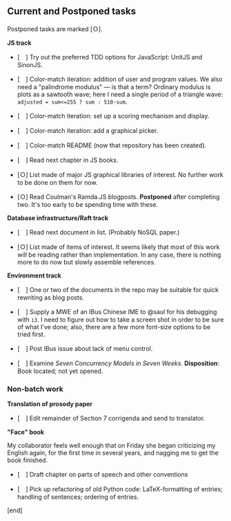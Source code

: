 ## Current and Postponed tasks

Postponed tasks are marked [Ｏ].

**JS track**

 * [　] Try out the preferred TDD options for JavaScript: UnitJS and SinonJS.
 * [　] Color-match iteration: addition of user and program values. We also need a "palindrome modulus" — is that a term? Ordinary modulus is plots as a sawtooth wave; here I need a single period of a triangle wave: `adjusted = sum<=255 ? sum : 510-sum`.
 * [　] Color-match iteration: set up a scoring mechanism and display.
 * [　] Color-match iteration: add a graphical picker.
 * [　] Color-match README (now that repository has been created).
 * [　] Read next chapter in JS books.


 * [Ｏ] List made of major JS graphical libraries of interest. No further work to be done on them for now.

 * [Ｏ] Read Coulman's Ramda.JS blogposts. **Postponed** after completing two. It's too early to be spending time with these.

**Database infrastructure/Raft track**

 * [　] Read next document in list. (Probably NoSQL paper.)

 * [Ｏ] List made of items of interest. It seems likely that most of this work will be reading rather than implementation. In any  case, there is nothing more to do now but slowly assemble references.

**Environment track**

 * [　] One or two of the documents in the repo may be suitable for quick rewriting as blog posts.

 * [　] Supply a MWE of an IBus Chinese IME to @saul for his debugging with `i3`. I need to figure out how to take a screen shot in order to be sure of what I've done; also, there are a few more font-size options to be tried first.

 * [　] Post IBus issue about lack of menu control.
 
 * [　] Examine *Seven Concurrency Models in Seven Weeks*. **Disposition**: Book located; not yet opened.

### Non-batch work

**Translation of prosody paper**

 * [　] Edit remainder of Section 7 corrigenda and send to translator.

**"Face" book**

My collaborator feels well enough that on Friday she began criticizing my English again, for the first time in several years, and nagging me to get the book finished.

 * [　] Draft chapter on parts of speech and other conventions

 * [　] Pick up refactoring of old Python code: LaTeX-formatting of entries; handling of sentences; ordering of entries.


[end]
